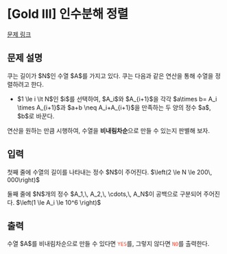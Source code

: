 # [Gold III] 인수분해 정렬

[문제 링크](https://www.acmicpc.net/problem/33708) 

## 문제 설명

<p>쿠는 길이가 $N$인 수열 $A$를 가지고 있다. 쿠는 다음과 같은 연산을 통해 수열을 정렬하려고 한다.</p>

<ul>
	<li>$1 \le i \lt N$인 $i$를 선택하여, $A_i$와 $A_{i+1}$을 각각 $a\times b= A_i \times A_{i+1}$과 $a+b \neq A_i+A_{i+1}$을 만족하는 두 양의 정수 $a$, $b$로 바꾼다.</li>
</ul>

<p>연산을 원하는 만큼 시행하여, 수열을 <strong>비내림차순</strong>으로 만들 수 있는지 판별해 보자.</p>

## 입력 

 <p>첫째 줄에 수열의 길이를 나타내는 정수 $N$이 주어진다. $\left(2 \le N \le 200\, 000\right)$</p>

<p>둘째 줄에 $N$개의 정수 $A_1,\, A_2,\, \cdots,\, A_N$이 공백으로 구분되어 주어진다. $\left(1 \le A_i \le 10^6 \right)$</p>

## 출력 

 <p>수열 $A$를 비내림차순으로 만들 수 있다면 <span style="color:#e74c3c;"><code>YES</code></span>를, 그렇지 않다면 <code><span style="color:#e74c3c;">NO</span></code>를 출력한다.</p>

